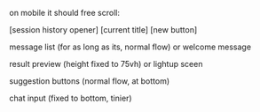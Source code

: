 on mobile it should free scroll:

[session history opener] [current title] [new button]

message list (for as long as its, normal flow) or welcome message

result preview (height fixed to 75vh) or lightup sceen

suggestion buttons (normal flow, at bottom)

chat input (fixed to bottom, tinier)
